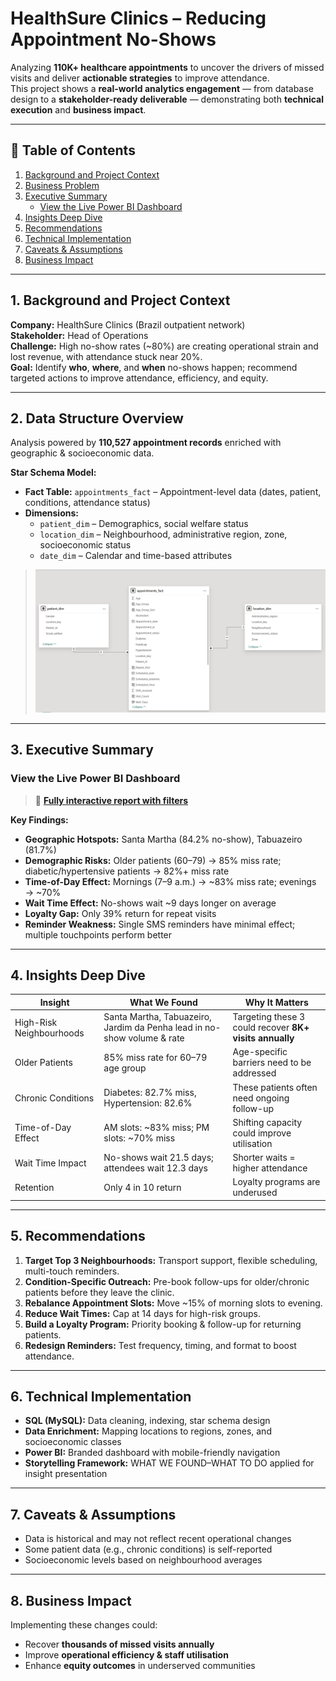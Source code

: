 # HealthSure Clinics – Reducing Appointment No-Shows

Analyzing **110K+ healthcare appointments** to uncover the drivers of missed visits and deliver **actionable strategies** to improve attendance.  
This project shows a **real-world analytics engagement** — from database design to a **stakeholder-ready deliverable** — demonstrating both **technical execution** and **business impact**.

---

## 📌 Table of Contents
1. [Background and Project Context](#1-background-and-project-context)
2. [Business Problem](#2-data-structure-overview)
3. [Executive Summary](#3-executive-summary)
    - [View the Live Power BI Dashboard](#view-the-live-power-bi-dashboard)
4. [Insights Deep Dive](#4-insights-deep-dive)
5. [Recommendations](#5-recommendations)
6. [Technical Implementation](#6-technical-implementation)
7. [Caveats & Assumptions](#7-caveats--assumptions)
8. [Business Impact](#8-business-impact)

---

## 1. Background and Project Context
**Company:** HealthSure Clinics (Brazil outpatient network)  
**Stakeholder:** Head of Operations  
**Challenge:** High no-show rates (~80%) are creating operational strain and lost revenue, with attendance stuck near 20%.  
**Goal:** Identify **who**, **where**, and **when** no-shows happen; recommend targeted actions to improve attendance, efficiency, and equity.  

---

## 2. Data Structure Overview
Analysis powered by **110,527 appointment records** enriched with geographic & socioeconomic data.  

**Star Schema Model:**  
- **Fact Table:** `appointments_fact` – Appointment-level data (dates, patient, conditions, attendance status)  
- **Dimensions:**  
  - `patient_dim` – Demographics, social welfare status  
  - `location_dim` – Neighbourhood, administrative region, zone, socioeconomic status  
  - `date_dim` – Calendar and time-based attributes  

> ![HealthSure Appointments ERD](ERD_HealthSure_Appointments_Dashboard_PNG.png)

---

## 3. Executive Summary
### View the Live Power BI Dashboard

> 🔗 **[Fully interactive report with filters](https://app.powerbi.com/groups/me/reports/9b688526-2520-4096-8033-992822866b65/2376429563721e811450?ctid=3c32c29c-85ba-45ef-9a06-92fcd610a8d2&experience=power-bi)**

**Key Findings:**  
- **Geographic Hotspots:** Santa Martha (84.2% no-show), Tabuazeiro (81.7%)  
- **Demographic Risks:** Older patients (60–79) → 85% miss rate; diabetic/hypertensive patients → 82%+ miss rate  
- **Time-of-Day Effect:** Mornings (7–9 a.m.) → ~83% miss rate; evenings → ~70%  
- **Wait Time Effect:** No-shows wait ~9 days longer on average  
- **Loyalty Gap:** Only 39% return for repeat visits  
- **Reminder Weakness:** Single SMS reminders have minimal effect; multiple touchpoints perform better  

---

## 4. Insights Deep Dive

| Insight | What We Found | Why It Matters |
| --- | --- | --- |
| High-Risk Neighbourhoods | Santa Martha, Tabuazeiro, Jardim da Penha lead in no-show volume & rate | Targeting these 3 could recover **8K+ visits annually** |
| Older Patients | 85% miss rate for 60–79 age group | Age-specific barriers need to be addressed |
| Chronic Conditions | Diabetes: 82.7% miss, Hypertension: 82.6% | These patients often need ongoing follow-up |
| Time-of-Day Effect | AM slots: ~83% miss; PM slots: ~70% miss | Shifting capacity could improve utilisation |
| Wait Time Impact | No-shows wait 21.5 days; attendees wait 12.3 days | Shorter waits = higher attendance |
| Retention | Only 4 in 10 return | Loyalty programs are underused |

---

## 5. Recommendations
1. **Target Top 3 Neighbourhoods:** Transport support, flexible scheduling, multi-touch reminders.  
2. **Condition-Specific Outreach:** Pre-book follow-ups for older/chronic patients before they leave the clinic.  
3. **Rebalance Appointment Slots:** Move ~15% of morning slots to evening.  
4. **Reduce Wait Times:** Cap at 14 days for high-risk groups.  
5. **Build a Loyalty Program:** Priority booking & follow-up for returning patients.  
6. **Redesign Reminders:** Test frequency, timing, and format to boost attendance.  

---

## 6. Technical Implementation
- **SQL (MySQL):** Data cleaning, indexing, star schema design
- **Data Enrichment:** Mapping locations to regions, zones, and socioeconomic classes
- **Power BI:** Branded dashboard with mobile-friendly navigation
- **Storytelling Framework:** WHAT WE FOUND–WHAT TO DO applied for insight presentation

---

## 7. Caveats & Assumptions
- Data is historical and may not reflect recent operational changes
- Some patient data (e.g., chronic conditions) is self-reported
- Socioeconomic levels based on neighbourhood averages

---

## 8. Business Impact
Implementing these changes could:  
- Recover **thousands of missed visits annually**  
- Improve **operational efficiency & staff utilisation**  
- Enhance **equity outcomes** in underserved communities  
